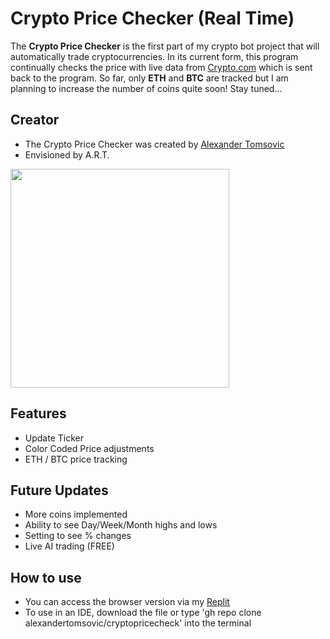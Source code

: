 # Crypto Price Checker (Real Time)

The **Crypto Price Checker** is the first part of my crypto bot project that will automatically trade cryptocurrencies. In its current form, this program continually checks the price with live data from [Crypto.com](https://crypto.com) which is sent back to the program. So far, only **ETH** and **BTC** are tracked but I am planning to increase the number of coins quite soon! Stay tuned...

## Creator
- The Crypto Price Checker was created by [Alexander Tomsovic](github.com/alexandertomsovic)
- Envisioned by A.R.T.
<a target="_blank" href="https://alextomsovic1.wixsite.com/my-site">
<picture>
  <source media="(prefers-color-scheme: dark)" srcset="https://user-images.githubusercontent.com/84757117/183132203-308d3d20-a5ef-4aab-864b-2469f99e9633.jpg">
  <source media="(prefers-color-scheme: light)" srcset="https://user-images.githubusercontent.com/84757117/183132203-308d3d20-a5ef-4aab-864b-2469f99e9633.jpg">
  <img src="" width="350">
</picture>
</a>

## Features
- Update Ticker
- Color Coded Price adjustments
- ETH / BTC price tracking

## Future Updates
-  More coins implemented
-  Ability to see Day/Week/Month highs and lows
-  Setting to see % changes
-  Live AI trading (FREE)

## How to use
- You can access the browser version via my [Replit](https://replit.com/@AlexTomsovic/cryptoprices#main.py)
- To use in an IDE, download the file or type 'gh repo clone alexandertomsovic/cryptopricecheck' into the terminal
